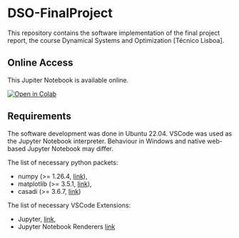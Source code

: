 # DSO-FinalProject 
This repository contains the software implementation of the final project report, the course Dynamical Systems and Optimization [Técnico Lisboa].

## Online Access
This Jupiter Notebook is available online.

[![Open in Colab](https://colab.research.google.com/assets/colab-badge.svg)](https://githubtocolab.com/bioniwulf/DSO-FinalProject/blob/main/Notebook.ipynb)

## Requirements
The software development was done in Ubuntu 22.04.
VSCode was used as the Jupyter Notebook interpreter.
Behaviour in Windows and native web-based Jupyter Notebook may differ.

The list of necessary python packets:
* numpy (>= 1.26.4, [link](https://pypi.org/project/numpy/)),
* matplotlib (>= 3.5.1, [link](https://pypi.org/project/matplotlib/)),
* casadi (>= 3.6.7, [link](https://pypi.org/project/casadi/))

The list of necessary VSCode Extensions:
* Jupyter, [link](https://marketplace.visualstudio.com/items?itemName=ms-toolsai.jupyter),
* Jupyter Notebook Renderers [link](https://marketplace.visualstudio.com/items?itemName=ms-toolsai.jupyter-renderers)